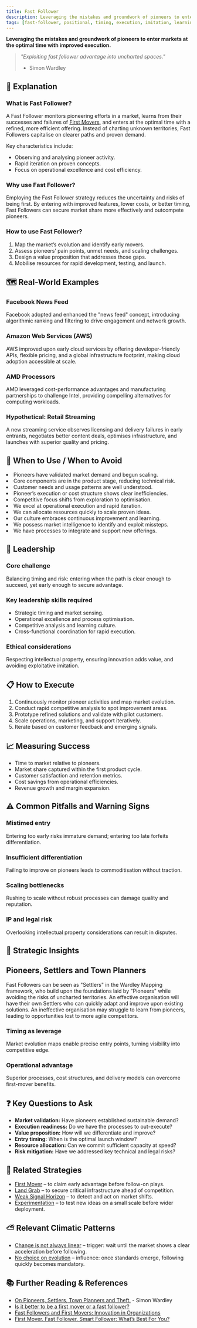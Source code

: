 ```yaml
---
title: Fast Follower
description: Leveraging the mistakes and groundwork of pioneers to enter markets at the optimal time with improved execution.
tags: [fast-follower, positional, timing, execution, imitation, learning, market entry]
---
```


**Leveraging the mistakes and groundwork of pioneers to enter markets at the optimal time with improved execution.**

> *"Exploiting fast follower advantage into uncharted spaces."*
>
> - Simon Wardley

## 🤔 **Explanation**

### What is Fast Follower?

A Fast Follower monitors pioneering efforts in a market, learns from their successes and failures of [First Movers](/strategies/positional/first-mover), and enters at the optimal time with a refined, more efficient offering. Instead of charting unknown territories, Fast Followers capitalise on clearer paths and proven demand.

Key characteristics include:

- Observing and analysing pioneer activity.
- Rapid iteration on proven concepts.
- Focus on operational excellence and cost efficiency.

### Why use Fast Follower?

Employing the Fast Follower strategy reduces the uncertainty and risks of being first. By entering with improved features, lower costs, or better timing, Fast Followers can secure market share more effectively and outcompete pioneers.

### How to use Fast Follower?

1. Map the market’s evolution and identify early movers.
2. Assess pioneers’ pain points, unmet needs, and scaling challenges.
3. Design a value proposition that addresses those gaps.
4. Mobilise resources for rapid development, testing, and launch.

## 🗺️ **Real-World Examples**

### Facebook News Feed

Facebook adopted and enhanced the "news feed" concept, introducing algorithmic ranking and filtering to drive engagement and network growth.

### Amazon Web Services (AWS)

AWS improved upon early cloud services by offering developer-friendly APIs, flexible pricing, and a global infrastructure footprint, making cloud adoption accessible at scale.

### AMD Processors

AMD leveraged cost-performance advantages and manufacturing partnerships to challenge Intel, providing compelling alternatives for computing workloads.

### Hypothetical: Retail Streaming

A new streaming service observes licensing and delivery failures in early entrants, negotiates better content deals, optimises infrastructure, and launches with superior quality and pricing.

## 🚦 **When to Use / When to Avoid**

<Assessment strategyName="Fast Follower">
  <MapSignals>
    <li>Pioneers have validated market demand and begun scaling.</li>
    <li>Core components are in the product stage, reducing technical risk.</li>
    <li>Customer needs and usage patterns are well understood.</li>
    <li>Pioneer’s execution or cost structure shows clear inefficiencies.</li>
    <li>Competitive focus shifts from exploration to optimisation.</li>
  </MapSignals>
  <Readiness>
    <li>We excel at operational execution and rapid iteration.</li>
    <li>We can allocate resources quickly to scale proven ideas.</li>
    <li>Our culture embraces continuous improvement and learning.</li>
    <li>We possess market intelligence to identify and exploit missteps.</li>
    <li>We have processes to integrate and support new offerings.</li>
  </Readiness>
</Assessment>

## 🎯 **Leadership**

### Core challenge

Balancing timing and risk: entering when the path is clear enough to succeed, yet early enough to secure advantage.

### Key leadership skills required

- Strategic timing and market sensing.
- Operational excellence and process optimisation.
- Competitive analysis and learning culture.
- Cross-functional coordination for rapid execution.

### Ethical considerations

Respecting intellectual property, ensuring innovation adds value, and avoiding exploitative imitation.

## 📋 **How to Execute**

1. Continuously monitor pioneer activities and map market evolution.
2. Conduct rapid competitive analysis to spot improvement areas.
3. Prototype refined solutions and validate with pilot customers.
4. Scale operations, marketing, and support iteratively.
5. Iterate based on customer feedback and emerging signals.

## 📈 **Measuring Success**

- Time to market relative to pioneers.
- Market share captured within the first product cycle.
- Customer satisfaction and retention metrics.
- Cost savings from operational efficiencies.
- Revenue growth and margin expansion.

## ⚠️ **Common Pitfalls and Warning Signs**

### Mistimed entry

Entering too early risks immature demand; entering too late forfeits differentiation.

### Insufficient differentiation

Failing to improve on pioneers leads to commoditisation without traction.

### Scaling bottlenecks

Rushing to scale without robust processes can damage quality and reputation.

### IP and legal risk

Overlooking intellectual property considerations can result in disputes.

## 🧠 **Strategic Insights**

## Pioneers, Settlers and Town Planners

Fast Followers can be seen as "Settlers" in the Wardley Mapping framework, who build upon the foundations laid by "Pioneers" while avoiding the risks of uncharted territories. An effective organisation will have their own Settlers who can quickly adapt and improve upon existing solutions. An ineffective organisation may struggle to learn from pioneers, leading to opportunities lost to more agile competitors.

### Timing as leverage

Market evolution maps enable precise entry points, turning visibility into competitive edge.

### Operational advantage

Superior processes, cost structures, and delivery models can overcome first-mover benefits.

## ❓ **Key Questions to Ask**

- **Market validation:** Have pioneers established sustainable demand?
- **Execution readiness:** Do we have the processes to out-execute?
- **Value proposition:** How will we differentiate and improve?
- **Entry timing:** When is the optimal launch window?
- **Resource allocation:** Can we commit sufficient capacity at speed?
- **Risk mitigation:** Have we addressed key technical and legal risks?

## 🔀 **Related Strategies**

- [First Mover](/strategies/positional/first-mover) – to claim early advantage before follow-on plays.
- [Land Grab](/strategies/positional/land-grab) – to secure critical infrastructure ahead of competition.
- [Weak Signal Horizon](/strategies/positional/weak-signal-horizon) – to detect and act on market shifts.
- [Experimentation](/strategies/attacking/experimentation) – to test new ideas on a small scale before wider deployment.

## ⛅ **Relevant Climatic Patterns**

- [Change is not always linear](/climatic-patterns/change-is-not-always-linear) – trigger: wait until the market shows a clear acceleration before following.
- [No choice on evolution](/climatic-patterns/no-choice-on-evolution) – influence: once standards emerge, following quickly becomes mandatory.

## 📚 **Further Reading & References**

- [On Pioneers, Settlers, Town Planners and Theft.](https://blog.gardeviance.org/2015/03/on-pioneers-settlers-town-planners-and.html) - Simon Wardley
- [Is it better to be a first mover or a fast follower?](https://www.bdo.co.uk/en-gb/insights/industries/technology-media-and-life-sciences/plugdin-insights-is-it-better-to-be-a-first-mover-or-a-fast-follower)
- [Fast Followers and First Movers: Innovation in Organizations](https://blog.siemens.com/2022/12/fast-followers-and-first-movers-innovation-in-organizations/)
- [First Mover. Fast Follower. Smart Follower: What’s Best For You?](https://www.forbes.com/sites/dileeprao/2024/03/13/first-mover-fast-follower-smart-follower-whats-best-for-you/)
